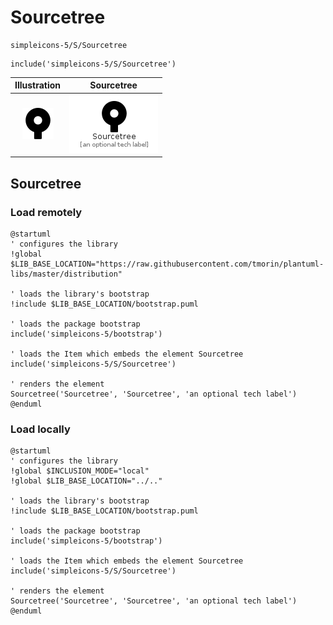 # Sourcetree


```text
simpleicons-5/S/Sourcetree
```

```text
include('simpleicons-5/S/Sourcetree')
```



| Illustration | Sourcetree |
| :---: | :---: |
| ![illustration for Illustration](../../simpleicons-5/S/Sourcetree.png) | ![illustration for Sourcetree](../../simpleicons-5/S/Sourcetree.Local.png) |




## Sourcetree

### Load remotely
```plantuml
@startuml
' configures the library
!global $LIB_BASE_LOCATION="https://raw.githubusercontent.com/tmorin/plantuml-libs/master/distribution"

' loads the library's bootstrap
!include $LIB_BASE_LOCATION/bootstrap.puml

' loads the package bootstrap
include('simpleicons-5/bootstrap')

' loads the Item which embeds the element Sourcetree
include('simpleicons-5/S/Sourcetree')

' renders the element
Sourcetree('Sourcetree', 'Sourcetree', 'an optional tech label')
@enduml
```

### Load locally
```plantuml
@startuml
' configures the library
!global $INCLUSION_MODE="local"
!global $LIB_BASE_LOCATION="../.."

' loads the library's bootstrap
!include $LIB_BASE_LOCATION/bootstrap.puml

' loads the package bootstrap
include('simpleicons-5/bootstrap')

' loads the Item which embeds the element Sourcetree
include('simpleicons-5/S/Sourcetree')

' renders the element
Sourcetree('Sourcetree', 'Sourcetree', 'an optional tech label')
@enduml
```

